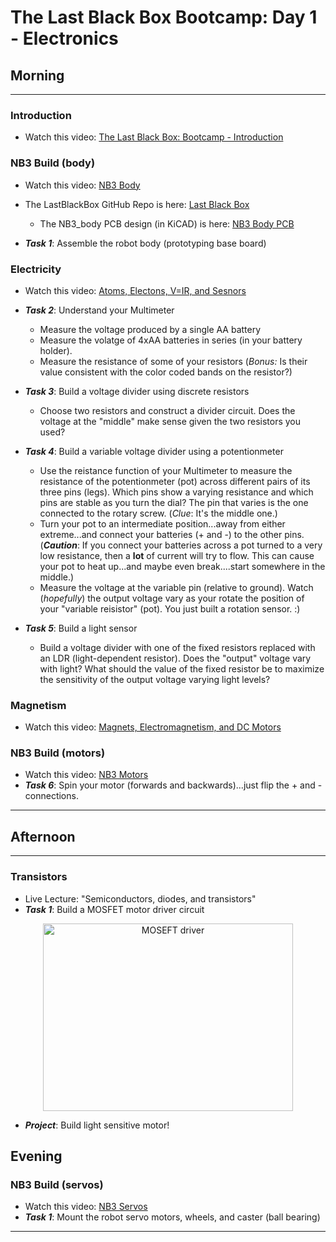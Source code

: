 # The Last Black Box Bootcamp: Day 1 - Electronics

## Morning

----

### Introduction

- Watch this video: [The Last Black Box: Bootcamp - Introduction](https://vimeo.com/843482137)

### NB3 Build (body)

- Watch this video: [NB3 Body](https://vimeo.com/843622939)
- The LastBlackBox GitHub Repo is here: [Last Black Box](https://github.com/NoBlackBoxes/LastBlackBox)
  - The NB3_body PCB design (in KiCAD) is here: [NB3 Body PCB](https://github.com/NoBlackBoxes/LastBlackBox/tree/master/boxes/electrons/NB3_body)

- ***Task 1***: Assemble the robot body (prototyping base board)

### Electricity

- Watch this video: [Atoms, Electons, V=IR, and Sesnors](https://vimeo.com/625820421)

- ***Task 2***: Understand your Multimeter
  - Measure the voltage produced by a single AA battery
  - Measure the volatge of 4xAA batteries in series (in your battery holder).
  - Measure the resistance of some of your resistors (*Bonus:* Is their value consistent with the color coded bands on the resistor?)
- ***Task 3***: Build a voltage divider using discrete resistors
  -  Choose two resistors and construct a divider circuit. Does the voltage at the "middle" make sense given the two resistors you used?
- ***Task 4***: Build a variable voltage divider using a potentionmeter
  - Use the reistance function of your Multimeter to measure the resistance of the potentionmeter (pot) across different pairs of its three pins (legs). Which pins show a varying resistance and which pins are stable as you turn the dial? The pin that varies is the one connected to the rotary screw. (*Clue*: It's the middle one.)
  - Turn your pot to an intermediate position...away from either extreme...and connect your batteries (+ and -) to the other pins. (***Caution***: If you connect your batteries across a pot turned to a very low resistance, then a **lot** of current will try to flow. This can cause your pot to heat up...and maybe even break....start somewhere in the middle.)
  - Measure the voltage at the variable pin (relative to ground). Watch (*hopefully*) the output voltage vary as your rotate the position of your "variable reisistor" (pot). You just built a rotation sensor. :)
- ***Task 5***: Build a light sensor
  - Build a voltage divider with one of the fixed resistors replaced with an LDR (light-dependent resistor). Does the "output" voltage vary with light? What should the value of the fixed resistor be to maximize the sensitivity of the output voltage varying light levels?

### Magnetism

- Watch this video: [Magnets, Electromagnetism, and DC Motors](https://vimeo.com/626603421)

### NB3 Build (motors)

- Watch this video: [NB3 Motors](https://vimeo.com/843634014)
- ***Task 6***: Spin your motor (forwards and backwards)...just flip the + and - connections.

----

## Afternoon

----

### Transistors

- Live Lecture: "Semiconductors, diodes, and transistors"
- ***Task 1***: Build a MOSFET motor driver circuit


<p align="center">
<img src="resources/images/MOSFET_motor_driver.png" alt="MOSEFT driver" width="400" height="300">
</p>

- ***Project***: Build light sensitive motor!

## Evening

### NB3 Build (servos)

- Watch this video: [NB3 Servos](https://vimeo.com/)
- ***Task 1***: Mount the robot servo motors, wheels, and caster (ball bearing)


----
